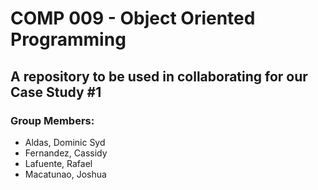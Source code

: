 <h1>COMP 009 - Object Oriented Programming</h1>
<h2>A repository to be used in collaborating for our Case Study #1</h2>

<h3>Group Members:</h3>
<ul>
  <li>Aldas, Dominic Syd</li>
  <li>Fernandez, Cassidy</li>
  <li>Lafuente, Rafael</li>
  <li>Macatunao, Joshua</li>
</ul>
